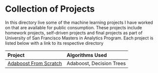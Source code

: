 # Collection of Projects
In this directory live some of the machine learning projects I have worked on
that are available for public consumption. These projects include homework
projects, self-driven projects and final projects as part of University of San
Francisco Masters in Analytics Program. Each project is listed below with a link
to its respective directory


| Project     | Algorithms Used   |
| :------------- | :------------- |
| [Adaboost From Scratch](https://github.com/fjcrodriguez/projects/tree/master/machine_learning/adaboost)| Adaboost, Decision Trees |
